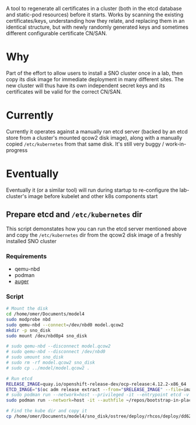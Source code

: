 A tool to regenerate all certificates in a cluster (both in the etcd database
and static-pod resources) before it starts. Works by scanning the existing
certificates/keys, understanding how they relate, and replacing them in an
identical structure, but with newly randomly generated keys and sometimes
different configurable certificate CN/SAN.

# Why

Part of the effort to allow users to install a SNO cluster once in a lab, then
copy its disk image for immediate deployment in many different sites. The new
cluster will thus have its own independent secret keys and its certificates
will be valid for the correct CN/SAN.

# Currently

Currently it operates against a manually ran etcd server (backed by an etcd
store from a cluster's mounted qcow2 disk image), along with a manually copied
`/etc/kubernetes` from that same disk. It's still very buggy / work-in-progress

# Eventually

Eventually it (or a similar tool) will run during startup to re-configure the
lab-cluster's image before kubelet and other k8s components start

## Prepare etcd and `/etc/kubernetes` dir

This script demonstates how you can run the etcd server mentioned above and
copy the `/etc/kubernetes` dir from the qcow2 disk image of a freshly installed
SNO cluster

### Requirements

* qemu-nbd
* podman 
* [auger](https://github.com/jpbetz/auger)

### Script

```bash
# Mount the disk 
cd /home/omer/Documents/model4
sudo modprobe nbd
sudo qemu-nbd --connect=/dev/nbd0 model.qcow2
mkdir -p sno_disk
sudo mount /dev/nbd0p4 sno_disk

# sudo qemu-nbd --disconnect model.qcow2
# sudo qemu-nbd --disconnect /dev/nbd0 
# sudo umount sno_disk
# sudo rm -rf model.qcow2 sno_disk
# sudo cp ../model/model.qcow2 .

# Run etcd
RELEASE_IMAGE=quay.io/openshift-release-dev/ocp-release:4.12.2-x86_64
ETCD_IMAGE="$(oc adm release extract --from="$RELEASE_IMAGE" --file=image-references | jq '.spec.tags[] | select(.name == "etcd").from.name' -r)"
# sudo podman run --network=host --privileged -it --entrypoint etcd -v /var/lib/etcd:/store ${ETCD_IMAGE} --name editor --data-dir /store
sudo podman run --network=host -it --authfile ~/repos/bootstrap-in-place-poc/registry-config.json --entrypoint etcd -v $PWD/sno_disk/ostree/deploy/rhcos/var/lib/etcd:/store ${ETCD_IMAGE} --name editor --data-dir /store

# Find the kube dir and copy it
cp /home/omer/Documents/model4/sno_disk/ostree/deploy/rhcos/deploy/dd62c369ad76ef06c72ef2d76da6578eeafe4022ef082b0dfe8171e4572a15e4.0/etc/kubernetes -r /home/omer/repos/imagebased/certgraph/
```
